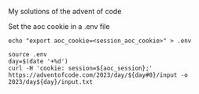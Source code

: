 My solutions of the advent of code 


Set the aoc cookie in a .env file

```
echo "export aoc_cookie=<session_aoc_cookie>" > .env
```

```
source .env
day=$(date '+%d')
curl -H 'cookie: session=${aoc_session};'  https://adventofcode.com/2023/day/${day#0}/input -o 2023/day${day}/input.txt
```